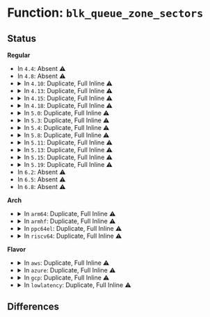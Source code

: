 # Function: <code>blk_queue_zone_sectors</code>

## Status
<b>Regular</b>
<ul>
<li>
In <code>4.4</code>: Absent ⚠️
</li>
<li>
In <code>4.8</code>: Absent ⚠️
</li>
<li>
<details>
<summary>In <code>4.10</code>: Duplicate, Full Inline ⚠️</summary>

**Collision:** Static Duplication

**Inline:** Full

**Transformation:** False

**Instances:**

```
In block/partition-generic.c (ffffffff8142d187)
Location: include/linux/blkdev.h:742
Inline: True
Inline callers:
  - block/partition-generic.c:rescan_partitions
```
```
In block/blk-zoned.c (ffffffff81448c46)
Location: include/linux/blkdev.h:742
Inline: True
Inline callers:
  - block/blk-zoned.c:blkdev_report_zones
```
</details>
</li>
<li>
<details>
<summary>In <code>4.13</code>: Duplicate, Full Inline ⚠️</summary>

**Collision:** Static Duplication

**Inline:** Full

**Transformation:** False

**Instances:**

```
In block/partition-generic.c (ffffffff8143a4fd)
Location: include/linux/blkdev.h:785
Inline: True
Inline callers:
  - block/partition-generic.c:rescan_partitions
```
```
In block/blk-zoned.c (ffffffff814571c1)
Location: include/linux/blkdev.h:785
Inline: True
Inline callers:
  - block/blk-zoned.c:blkdev_report_zones
```
```
In drivers/md/dm-table.c (ffffffff817500f1)
Location: include/linux/blkdev.h:785
Inline: True
Inline callers:
  - drivers/md/dm-table.c:device_matches_zone_sectors
  - drivers/md/dm-table.c:device_area_is_invalid
```
</details>
</li>
<li>
<details>
<summary>In <code>4.15</code>: Duplicate, Full Inline ⚠️</summary>

**Collision:** Static Duplication

**Inline:** Full

**Transformation:** False

**Instances:**

```
In block/partition-generic.c (ffffffff81466520)
Location: include/linux/blkdev.h:805
Inline: True
Inline callers:
  - block/partition-generic.c:rescan_partitions
```
```
In block/blk-zoned.c (ffffffff81482ecb)
Location: include/linux/blkdev.h:805
Inline: True
Inline callers:
  - block/blk-zoned.c:blkdev_report_zones
```
```
In drivers/md/dm-table.c (ffffffff817c22d1)
Location: include/linux/blkdev.h:805
Inline: True
Inline callers:
  - drivers/md/dm-table.c:device_matches_zone_sectors
  - drivers/md/dm-table.c:device_area_is_invalid
```
</details>
</li>
<li>
<details>
<summary>In <code>4.18</code>: Duplicate, Full Inline ⚠️</summary>

**Collision:** Static Duplication

**Inline:** Full

**Transformation:** False

**Instances:**

```
In block/partition-generic.c (ffffffff81499e1f)
Location: include/linux/blkdev.h:798
Inline: True
Inline callers:
  - block/partition-generic.c:rescan_partitions
```
```
In block/blk-zoned.c (ffffffff814b7e51)
Location: include/linux/blkdev.h:798
Inline: True
Inline callers:
  - block/blk-zoned.c:blkdev_reset_zones
  - block/blk-zoned.c:blkdev_report_zones
```
```
In drivers/md/dm-table.c (ffffffff8180abf1)
Location: include/linux/blkdev.h:798
Inline: True
Inline callers:
  - drivers/md/dm-table.c:device_matches_zone_sectors
  - drivers/md/dm-table.c:device_area_is_invalid
```
</details>
</li>
<li>
<details>
<summary>In <code>5.0</code>: Duplicate, Full Inline ⚠️</summary>

**Collision:** Static Duplication

**Inline:** Full

**Transformation:** False

**Instances:**

```
In block/ioctl.c (ffffffff814aff1e)
Location: include/linux/blkdev.h:677
Inline: True
Inline callers:
  - block/ioctl.c:blkdev_ioctl
```
```
In block/partition-generic.c (ffffffff814b412f)
Location: include/linux/blkdev.h:677
Inline: True
Inline callers:
  - block/partition-generic.c:rescan_partitions
```
```
In block/blk-zoned.c (ffffffff814cbb5c)
Location: include/linux/blkdev.h:677
Inline: True
Inline callers:
  - block/blk-zoned.c:blk_revalidate_disk_zones
  - block/blk-zoned.c:blk_revalidate_disk_zones
  - block/blk-zoned.c:blkdev_reset_zones
  - block/blk-zoned.c:blkdev_report_zones
  - block/blk-zoned.c:blk_report_zones
  - block/blk-zoned.c:blkdev_nr_zones
```
```
In drivers/md/dm-table.c (ffffffff81836be1)
Location: include/linux/blkdev.h:677
Inline: True
Inline callers:
  - drivers/md/dm-table.c:device_matches_zone_sectors
  - drivers/md/dm-table.c:device_area_is_invalid
```
</details>
</li>
<li>
<details>
<summary>In <code>5.3</code>: Duplicate, Full Inline ⚠️</summary>

**Collision:** Static Duplication

**Inline:** Full

**Transformation:** False

**Instances:**

```
In block/ioctl.c (ffffffff814de573)
Location: include/linux/blkdev.h:689
Inline: True
Inline callers:
  - block/ioctl.c:blkdev_ioctl
```
```
In block/partition-generic.c (ffffffff814e2605)
Location: include/linux/blkdev.h:689
Inline: True
Inline callers:
  - block/partition-generic.c:rescan_partitions
```
```
In block/blk-zoned.c (ffffffff814fa3ff)
Location: include/linux/blkdev.h:689
Inline: True
Inline callers:
  - block/blk-zoned.c:blk_revalidate_disk_zones
  - block/blk-zoned.c:blk_revalidate_disk_zones
  - block/blk-zoned.c:blkdev_reset_zones
  - block/blk-zoned.c:blkdev_report_zones
  - block/blk-zoned.c:blk_report_zones
  - block/blk-zoned.c:blkdev_nr_zones
```
```
In drivers/md/dm-table.c (ffffffff818797e2)
Location: include/linux/blkdev.h:689
Inline: True
Inline callers:
  - drivers/md/dm-table.c:device_matches_zone_sectors
  - drivers/md/dm-table.c:device_area_is_invalid
```
</details>
</li>
<li>
<details>
<summary>In <code>5.4</code>: Duplicate, Full Inline ⚠️</summary>

**Collision:** Static Duplication

**Inline:** Full

**Transformation:** False

**Instances:**

```
In block/ioctl.c (ffffffff814f79b2)
Location: include/linux/blkdev.h:706
Inline: True
Inline callers:
  - block/ioctl.c:blkdev_ioctl
```
```
In block/partition-generic.c (ffffffff814fb9c5)
Location: include/linux/blkdev.h:706
Inline: True
Inline callers:
  - block/partition-generic.c:rescan_partitions
```
```
In block/blk-zoned.c (ffffffff8151835f)
Location: include/linux/blkdev.h:706
Inline: True
Inline callers:
  - block/blk-zoned.c:blk_revalidate_disk_zones
  - block/blk-zoned.c:blk_revalidate_disk_zones
  - block/blk-zoned.c:blkdev_reset_zones
  - block/blk-zoned.c:blkdev_report_zones
  - block/blk-zoned.c:blk_report_zones
  - block/blk-zoned.c:blkdev_nr_zones
```
```
In drivers/md/dm-table.c (ffffffff818ab5e2)
Location: include/linux/blkdev.h:706
Inline: True
Inline callers:
  - drivers/md/dm-table.c:device_matches_zone_sectors
  - drivers/md/dm-table.c:device_area_is_invalid
```
</details>
</li>
<li>
<details>
<summary>In <code>5.8</code>: Duplicate, Full Inline ⚠️</summary>

**Collision:** Static Duplication

**Inline:** Full

**Transformation:** False

**Instances:**

```
In block/blk-core.c (ffffffff81544a5f)
Location: include/linux/blkdev.h:707
Inline: True
Inline callers:
  - block/blk-core.c:generic_make_request_checks
```
```
In block/ioctl.c (ffffffff815584e6)
Location: include/linux/blkdev.h:707
Inline: True
Inline callers:
  - block/ioctl.c:blkdev_common_ioctl
```
```
In block/blk-zoned.c (ffffffff815787a4)
Location: include/linux/blkdev.h:707
Inline: True
Inline callers:
  - block/blk-zoned.c:blkdev_zone_mgmt
  - block/blk-zoned.c:blkdev_nr_zones
```
```
In drivers/md/dm.c (ffffffff81979f2a)
Location: include/linux/blkdev.h:707
Inline: True
Inline callers:
  - drivers/md/dm.c:clone_endio
```
```
In drivers/md/dm-table.c (ffffffff8197b7a2)
Location: include/linux/blkdev.h:707
Inline: True
Inline callers:
  - drivers/md/dm-table.c:device_matches_zone_sectors
  - drivers/md/dm-table.c:device_area_is_invalid
```
</details>
</li>
<li>
<details>
<summary>In <code>5.11</code>: Duplicate, Full Inline ⚠️</summary>

**Collision:** Static Duplication

**Inline:** Full

**Transformation:** False

**Instances:**

```
In block/blk-core.c (ffffffff815602f8)
Location: include/linux/blkdev.h:726
Inline: True
Inline callers:
  - block/blk-core.c:submit_bio_checks
```
```
In block/ioctl.c (ffffffff815748d4)
Location: include/linux/blkdev.h:726
Inline: True
Inline callers:
  - block/ioctl.c:blkdev_common_ioctl
```
```
In block/blk-zoned.c (ffffffff815952a1)
Location: include/linux/blkdev.h:726
Inline: True
Inline callers:
  - block/blk-zoned.c:blkdev_zone_mgmt
  - block/blk-zoned.c:blkdev_nr_zones
```
```
In drivers/md/dm.c (ffffffff8197ed43)
Location: include/linux/blkdev.h:726
Inline: True
Inline callers:
  - drivers/md/dm.c:clone_endio
```
```
In drivers/md/dm-table.c (ffffffff8197fe88)
Location: include/linux/blkdev.h:726
Inline: True
Inline callers:
  - drivers/md/dm-table.c:device_not_matches_zone_sectors
  - drivers/md/dm-table.c:device_area_is_invalid
```
</details>
</li>
<li>
<details>
<summary>In <code>5.13</code>: Duplicate, Full Inline ⚠️</summary>

**Collision:** Static Duplication

**Inline:** Full

**Transformation:** False

**Instances:**

```
In block/blk-core.c (ffffffff815683c6)
Location: include/linux/blkdev.h:728
Inline: True
Inline callers:
  - block/blk-core.c:submit_bio_checks
```
```
In block/ioctl.c (ffffffff8157c957)
Location: include/linux/blkdev.h:728
Inline: True
Inline callers:
  - block/ioctl.c:blkdev_common_ioctl
```
```
In block/blk-zoned.c (ffffffff8159c051)
Location: include/linux/blkdev.h:728
Inline: True
Inline callers:
  - block/blk-zoned.c:blkdev_zone_mgmt
  - block/blk-zoned.c:blkdev_nr_zones
```
```
In drivers/md/dm.c (ffffffff81962bad)
Location: include/linux/blkdev.h:728
Inline: True
Inline callers:
  - drivers/md/dm.c:clone_endio
```
```
In drivers/md/dm-table.c (ffffffff81963fe8)
Location: include/linux/blkdev.h:728
Inline: True
Inline callers:
  - drivers/md/dm-table.c:device_not_matches_zone_sectors
  - drivers/md/dm-table.c:device_area_is_invalid
```
</details>
</li>
<li>
<details>
<summary>In <code>5.15</code>: Duplicate, Full Inline ⚠️</summary>

**Collision:** Static Duplication

**Inline:** Full

**Transformation:** False

**Instances:**

```
In block/blk-core.c (ffffffff815cc9c8)
Location: include/linux/blkdev.h:694
Inline: True
Inline callers:
  - block/blk-core.c:submit_bio_checks
```
```
In block/ioctl.c (ffffffff815e1af7)
Location: include/linux/blkdev.h:694
Inline: True
Inline callers:
  - block/ioctl.c:blkdev_common_ioctl
```
```
In block/blk-zoned.c (ffffffff81604681)
Location: include/linux/blkdev.h:694
Inline: True
Inline callers:
  - block/blk-zoned.c:blkdev_zone_mgmt
  - block/blk-zoned.c:blkdev_zone_reset_all_emulated
  - block/blk-zoned.c:blkdev_nr_zones
```
```
In drivers/md/dm-zone.c (ffffffff81a0623c)
Location: include/linux/blkdev.h:694
Inline: True
Inline callers:
  - drivers/md/dm-zone.c:dm_zone_endio
  - drivers/md/dm-zone.c:dm_zone_map_bio_end
  - drivers/md/dm-zone.c:dm_zone_map_bio_begin
  - drivers/md/dm-zone.c:dm_zone_map_bio_begin
```
```
In drivers/md/dm-table.c (ffffffff81a0bf98)
Location: include/linux/blkdev.h:694
Inline: True
Inline callers:
  - drivers/md/dm-table.c:device_not_matches_zone_sectors
  - drivers/md/dm-table.c:device_area_is_invalid
```
</details>
</li>
<li>
<details>
<summary>In <code>5.19</code>: Duplicate, Full Inline ⚠️</summary>

**Collision:** Static Duplication

**Inline:** Full

**Transformation:** False

**Instances:**

```
In block/blk-core.c (ffffffff816795c6)
Location: include/linux/blkdev.h:666
Inline: True
Inline callers:
  - block/blk-core.c:submit_bio_noacct
```
```
In block/ioctl.c (ffffffff8169072c)
Location: include/linux/blkdev.h:666
Inline: True
Inline callers:
  - block/ioctl.c:blkdev_common_ioctl
```
```
In block/blk-zoned.c (ffffffff816b7dd0)
Location: include/linux/blkdev.h:666
Inline: True
Inline callers:
  - block/blk-zoned.c:blkdev_zone_mgmt
  - block/blk-zoned.c:blkdev_zone_reset_all_emulated
  - block/blk-zoned.c:blkdev_nr_zones
```
```
In drivers/md/dm-zone.c (ffffffff81b6deec)
Location: include/linux/blkdev.h:666
Inline: True
Inline callers:
  - drivers/md/dm-zone.c:dm_zone_endio
  - drivers/md/dm-zone.c:dm_zone_map_bio_begin
```
```
In drivers/md/dm-table.c (ffffffff81b74653)
Location: include/linux/blkdev.h:666
Inline: True
Inline callers:
  - drivers/md/dm-table.c:device_not_matches_zone_sectors
  - drivers/md/dm-table.c:device_area_is_invalid
```
</details>
</li>
<li>
In <code>6.2</code>: Absent ⚠️
</li>
<li>
In <code>6.5</code>: Absent ⚠️
</li>
<li>
In <code>6.8</code>: Absent ⚠️
</li>
</ul>
<b>Arch</b>
<ul>
<li>
<details>
<summary>In <code>arm64</code>: Duplicate, Full Inline ⚠️</summary>

**Collision:** Static Duplication

**Inline:** Full

**Transformation:** False

**Instances:**

```
In block/ioctl.c (ffff8000105f8f4c)
Location: include/linux/blkdev.h:706
Inline: True
Inline callers:
  - block/ioctl.c:blkdev_ioctl
```
```
In block/partition-generic.c (ffff8000105fd990)
Location: include/linux/blkdev.h:706
Inline: True
Inline callers:
  - block/partition-generic.c:rescan_partitions
```
```
In block/blk-zoned.c (ffff80001061fd08)
Location: include/linux/blkdev.h:706
Inline: True
Inline callers:
  - block/blk-zoned.c:blk_revalidate_disk_zones
  - block/blk-zoned.c:blk_revalidate_disk_zones
  - block/blk-zoned.c:blkdev_reset_zones
  - block/blk-zoned.c:blkdev_report_zones
  - block/blk-zoned.c:blk_report_zones
  - block/blk-zoned.c:blkdev_nr_zones
```
```
In drivers/md/dm-table.c (ffff800010b01d88)
Location: include/linux/blkdev.h:706
Inline: True
Inline callers:
  - drivers/md/dm-table.c:device_matches_zone_sectors
  - drivers/md/dm-table.c:device_area_is_invalid
```
</details>
</li>
<li>
<details>
<summary>In <code>armhf</code>: Duplicate, Full Inline ⚠️</summary>

**Collision:** Static Duplication

**Inline:** Full

**Transformation:** False

**Instances:**

```
In block/ioctl.c (c07a3ccc)
Location: include/linux/blkdev.h:706
Inline: True
Inline callers:
  - block/ioctl.c:blkdev_ioctl
```
```
In block/partition-generic.c (c07a8868)
Location: include/linux/blkdev.h:706
Inline: True
Inline callers:
  - block/partition-generic.c:rescan_partitions
```
```
In block/blk-zoned.c (c07c7808)
Location: include/linux/blkdev.h:706
Inline: True
Inline callers:
  - block/blk-zoned.c:blk_revalidate_disk_zones
  - block/blk-zoned.c:blk_revalidate_disk_zones
  - block/blk-zoned.c:blkdev_reset_zones
  - block/blk-zoned.c:blkdev_report_zones
  - block/blk-zoned.c:blk_report_zones
  - block/blk-zoned.c:blkdev_nr_zones
```
```
In drivers/md/dm-table.c (c0be0f4c)
Location: include/linux/blkdev.h:706
Inline: True
Inline callers:
  - drivers/md/dm-table.c:device_matches_zone_sectors
  - drivers/md/dm-table.c:device_area_is_invalid
```
</details>
</li>
<li>
<details>
<summary>In <code>ppc64el</code>: Duplicate, Full Inline ⚠️</summary>

**Collision:** Static Duplication

**Inline:** Full

**Transformation:** False

**Instances:**

```
In block/ioctl.c (c000000000790c88)
Location: include/linux/blkdev.h:706
Inline: True
Inline callers:
  - block/ioctl.c:blkdev_ioctl
```
```
In block/partition-generic.c (c0000000007973b0)
Location: include/linux/blkdev.h:706
Inline: True
Inline callers:
  - block/partition-generic.c:rescan_partitions
```
```
In block/blk-zoned.c (c0000000007bf2f8)
Location: include/linux/blkdev.h:706
Inline: True
Inline callers:
  - block/blk-zoned.c:blk_revalidate_disk_zones
  - block/blk-zoned.c:blk_revalidate_disk_zones
  - block/blk-zoned.c:blkdev_reset_zones
  - block/blk-zoned.c:blkdev_report_zones
  - block/blk-zoned.c:blk_report_zones
  - block/blk-zoned.c:blkdev_nr_zones
```
```
In drivers/md/dm-table.c (c000000000bf0c10)
Location: include/linux/blkdev.h:706
Inline: True
Inline callers:
  - drivers/md/dm-table.c:device_matches_zone_sectors
  - drivers/md/dm-table.c:device_area_is_invalid
```
</details>
</li>
<li>
<details>
<summary>In <code>riscv64</code>: Duplicate, Full Inline ⚠️</summary>

**Collision:** Static Duplication

**Inline:** Full

**Transformation:** False

**Instances:**

```
In block/ioctl.c (ffffffe00043581c)
Location: include/linux/blkdev.h:706
Inline: True
Inline callers:
  - block/ioctl.c:blkdev_ioctl
```
```
In block/partition-generic.c (ffffffe00043949a)
Location: include/linux/blkdev.h:706
Inline: True
Inline callers:
  - block/partition-generic.c:rescan_partitions
```
```
In block/blk-zoned.c (ffffffe00045249c)
Location: include/linux/blkdev.h:706
Inline: True
Inline callers:
  - block/blk-zoned.c:blk_revalidate_disk_zones
  - block/blk-zoned.c:blk_revalidate_disk_zones
  - block/blk-zoned.c:blkdev_reset_zones
  - block/blk-zoned.c:blkdev_report_zones
  - block/blk-zoned.c:blk_report_zones
  - block/blk-zoned.c:blkdev_nr_zones
```
```
In drivers/md/dm-table.c (ffffffe0006f177c)
Location: include/linux/blkdev.h:706
Inline: True
Inline callers:
  - drivers/md/dm-table.c:device_matches_zone_sectors
  - drivers/md/dm-table.c:device_area_is_invalid
```
</details>
</li>
</ul>
<b>Flavor</b>
<ul>
<li>
<details>
<summary>In <code>aws</code>: Duplicate, Full Inline ⚠️</summary>

**Collision:** Static Duplication

**Inline:** Full

**Transformation:** False

**Instances:**

```
In block/ioctl.c (ffffffff814eff92)
Location: include/linux/blkdev.h:706
Inline: True
Inline callers:
  - block/ioctl.c:blkdev_ioctl
```
```
In block/partition-generic.c (ffffffff814f3fa5)
Location: include/linux/blkdev.h:706
Inline: True
Inline callers:
  - block/partition-generic.c:rescan_partitions
```
```
In block/blk-zoned.c (ffffffff8151093f)
Location: include/linux/blkdev.h:706
Inline: True
Inline callers:
  - block/blk-zoned.c:blk_revalidate_disk_zones
  - block/blk-zoned.c:blk_revalidate_disk_zones
  - block/blk-zoned.c:blkdev_reset_zones
  - block/blk-zoned.c:blkdev_report_zones
  - block/blk-zoned.c:blk_report_zones
  - block/blk-zoned.c:blkdev_nr_zones
```
```
In drivers/md/dm-table.c (ffffffff81851462)
Location: include/linux/blkdev.h:706
Inline: True
Inline callers:
  - drivers/md/dm-table.c:device_matches_zone_sectors
  - drivers/md/dm-table.c:device_area_is_invalid
```
</details>
</li>
<li>
<details>
<summary>In <code>azure</code>: Duplicate, Full Inline ⚠️</summary>

**Collision:** Static Duplication

**Inline:** Full

**Transformation:** False

**Instances:**

```
In block/ioctl.c (ffffffff814e04d2)
Location: include/linux/blkdev.h:706
Inline: True
Inline callers:
  - block/ioctl.c:blkdev_ioctl
```
```
In block/partition-generic.c (ffffffff814e44b5)
Location: include/linux/blkdev.h:706
Inline: True
Inline callers:
  - block/partition-generic.c:rescan_partitions
```
```
In block/blk-zoned.c (ffffffff81500c5f)
Location: include/linux/blkdev.h:706
Inline: True
Inline callers:
  - block/blk-zoned.c:blk_revalidate_disk_zones
  - block/blk-zoned.c:blk_revalidate_disk_zones
  - block/blk-zoned.c:blkdev_reset_zones
  - block/blk-zoned.c:blkdev_report_zones
  - block/blk-zoned.c:blk_report_zones
  - block/blk-zoned.c:blkdev_nr_zones
```
```
In drivers/md/dm-table.c (ffffffff81818a72)
Location: include/linux/blkdev.h:706
Inline: True
Inline callers:
  - drivers/md/dm-table.c:device_matches_zone_sectors
  - drivers/md/dm-table.c:device_area_is_invalid
```
</details>
</li>
<li>
<details>
<summary>In <code>gcp</code>: Duplicate, Full Inline ⚠️</summary>

**Collision:** Static Duplication

**Inline:** Full

**Transformation:** False

**Instances:**

```
In block/ioctl.c (ffffffff814ec022)
Location: include/linux/blkdev.h:706
Inline: True
Inline callers:
  - block/ioctl.c:blkdev_ioctl
```
```
In block/partition-generic.c (ffffffff814f0035)
Location: include/linux/blkdev.h:706
Inline: True
Inline callers:
  - block/partition-generic.c:rescan_partitions
```
```
In block/blk-zoned.c (ffffffff8150c9cf)
Location: include/linux/blkdev.h:706
Inline: True
Inline callers:
  - block/blk-zoned.c:blk_revalidate_disk_zones
  - block/blk-zoned.c:blk_revalidate_disk_zones
  - block/blk-zoned.c:blkdev_reset_zones
  - block/blk-zoned.c:blkdev_report_zones
  - block/blk-zoned.c:blk_report_zones
  - block/blk-zoned.c:blkdev_nr_zones
```
```
In drivers/md/dm-table.c (ffffffff818a0a92)
Location: include/linux/blkdev.h:706
Inline: True
Inline callers:
  - drivers/md/dm-table.c:device_matches_zone_sectors
  - drivers/md/dm-table.c:device_area_is_invalid
```
</details>
</li>
<li>
<details>
<summary>In <code>lowlatency</code>: Duplicate, Full Inline ⚠️</summary>

**Collision:** Static Duplication

**Inline:** Full

**Transformation:** False

**Instances:**

```
In block/ioctl.c (ffffffff81505032)
Location: include/linux/blkdev.h:706
Inline: True
Inline callers:
  - block/ioctl.c:blkdev_ioctl
```
```
In block/partition-generic.c (ffffffff815090c5)
Location: include/linux/blkdev.h:706
Inline: True
Inline callers:
  - block/partition-generic.c:rescan_partitions
```
```
In block/blk-zoned.c (ffffffff815260af)
Location: include/linux/blkdev.h:706
Inline: True
Inline callers:
  - block/blk-zoned.c:blk_revalidate_disk_zones
  - block/blk-zoned.c:blk_revalidate_disk_zones
  - block/blk-zoned.c:blkdev_reset_zones
  - block/blk-zoned.c:blkdev_report_zones
  - block/blk-zoned.c:blk_report_zones
  - block/blk-zoned.c:blkdev_nr_zones
```
```
In drivers/md/dm-table.c (ffffffff818bccd2)
Location: include/linux/blkdev.h:706
Inline: True
Inline callers:
  - drivers/md/dm-table.c:device_matches_zone_sectors
  - drivers/md/dm-table.c:device_area_is_invalid
```
</details>
</li>
</ul>

## Differences
